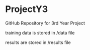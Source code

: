 # ProjectY3
GitHub Repository for 3rd Year Project

training data is stored in /data file

results are stored in /results file
